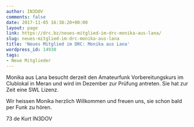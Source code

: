 ```yaml
---
author: IN3DOV
comments: false
date: 2017-11-05 16:38:20+00:00
layout: page
link: https://drc.bz/neues-mitglied-im-drc-monika-aus-lana/
slug: neues-mitglied-im-drc-monika-aus-lana
title: 'Neues Mitglied im DRC: Monika aus Lana'
wordpress_id: 14930
tags:
- Neue Mitglieder
---
```


Monika aus Lana besucht derzeit den Amateurfunk Vorbereitungskurs im Clublokal in Meran und wird im Dezember zur Prüfung antreten. Sie hat zur Zeit eine SWL Lizenz.

Wir heissen Monika herzlich Willkommen und freuen uns, sie schon bald per Funk zu hören.

73 de Kurt IN3DOV
